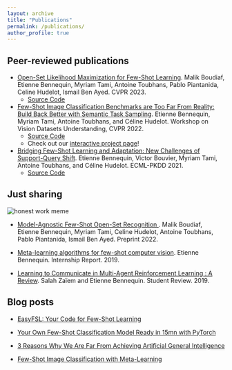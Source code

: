 ```yaml
---
layout: archive
title: "Publications"
permalink: /publications/
author_profile: true
---
```


## Peer-reviewed publications

- [Open-Set Likelihood Maximization for Few-Shot Learning](
https://openaccess.thecvf.com/content/CVPR2023/papers/Boudiaf_Open-Set_Likelihood_Maximization_for_Few-Shot_Learning_CVPR_2023_paper.pdf). 
Malik Boudiaf, Etienne Bennequin, Myriam Tami, Antoine Toubhans, Pablo Piantanida, Celine Hudelot, Ismail Ben Ayed.
CVPR 2023.
  - [Source Code](https://github.com/ebennequin/few-shot-open-set)
- [Few-Shot Image Classification Benchmarks are Too Far From Reality: 
Build Back Better with Semantic Task Sampling](
https://arxiv.org/abs/2205.05155). 
Etienne Bennequin, Myriam Tami, Antoine Toubhans, and Céline Hudelot.
Workshop on Vision Datasets Understanding, CVPR 2022.
  - [Source Code](https://github.com/sicara/semantic-task-sampling)
  - Check out our [interactive project page](https://share.streamlit.io/sicara/semantic-task-sampling)!
- [Bridging Few-Shot Learning and Adaptation:
New Challenges of Support-Query Shift](
https://arxiv.org/pdf/2105.11804.pdf). 
Etienne Bennequin, Victor Bouvier, Myriam Tami, Antoine Toubhans, and Céline Hudelot.
ECML-PKDD 2021.
  - [Source Code](https://github.com/ebennequin/meta-domain-shift)

## Just sharing 

![honest work meme](https://ebennequin.github.io/images/its-honest-work.gif)

- [Model-Agnostic Few-Shot Open-Set Recognition
](https://arxiv.org/abs/2206.09236).
Malik Boudiaf, Etienne Bennequin, Myriam Tami, Celine Hudelot, Antoine Toubhans, Pablo Piantanida, Ismail Ben Ayed.
Preprint 2022.

- [Meta-learning algorithms for few-shot computer vision](https://arxiv.org/pdf/1909.13579.pdf).
Etienne Bennequin. Internship Report. 2019.
  
- [Learning to Communicate in Multi-Agent Reinforcement Learning : A Review](https://arxiv.org/pdf/1911.05438). Salah Zaïem and Etienne Bennequin.
Student Review. 2019.

## Blog posts

- [EasyFSL: Your Code for Few-Shot Learning](https://www.sicara.fr/blog-technique/easyfsl-code-few-shot-learning)

- [Your Own Few-Shot Classification Model Ready in 15mn with PyTorch](https://www.sicara.ai/blog/your-few-shot-model-15mn-pytorch)

- [3 Reasons Why We Are Far From Achieving Artificial General Intelligence](https://www.sicara.ai/blog/artificial-general-intelligence)

- [Few-Shot Image Classification with Meta-Learning](https://www.sicara.ai/blog/2019-07-30-image-classification-few-shot-meta-learning)